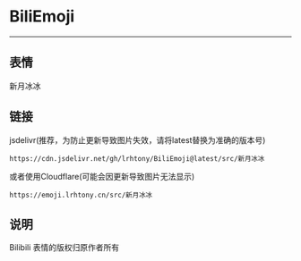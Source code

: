 # BiliEmoji
---
## 表情
新月冰冰
## 链接
jsdelivr(推荐，为防止更新导致图片失效，请将latest替换为准确的版本号)
```
https://cdn.jsdelivr.net/gh/lrhtony/BiliEmoji@latest/src/新月冰冰
```
或者使用Cloudflare(可能会因更新导致图片无法显示)
```
https://emoji.lrhtony.cn/src/新月冰冰
```
## 说明
Bilibili 表情的版权归原作者所有
